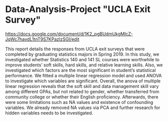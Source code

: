 # Data-Analysis-Project "UCLA Exit Survey"

https://docs.google.com/document/d/1K2_pgBUdmUkgMlcZ-JqWc7havdL1tnT9S7KPazlzSGI/edit 


This report details the responses from UCLA exit surveys that were completed by graduating statistics majors in Spring 2019. In this study, we investigated whether Statistics 140 and 141 SL courses were worthwhile to improve students’ soft skills, hard skills, and relative learning skills. Also, we investigated which factors are the most significant in student’s statistical performance. We fitted a multiple linear regression model and used ANOVA to investigate which variables are significant. Overall, the anova of multiple linear regression reveals that the soft skill and data management skill vary among different GPAs, but not related to gender, whether transferred from community college or whether their English proficiency. Afterwards, there were some limitations such as NA values and existence of confounding variables. We already removed NA values via PCA and further research for hidden variables needs to be investigated.
 
